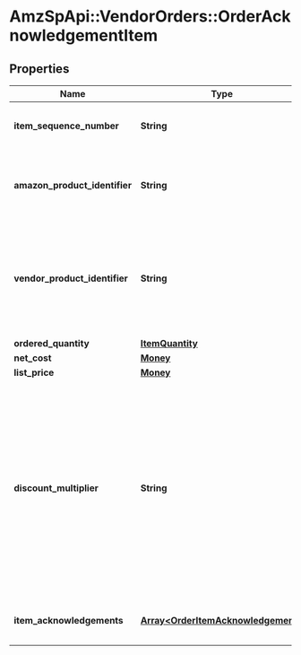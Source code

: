 # AmzSpApi::VendorOrders::OrderAcknowledgementItem

## Properties
Name | Type | Description | Notes
------------ | ------------- | ------------- | -------------
**item_sequence_number** | **String** | Line item sequence number for the item. | [optional] 
**amazon_product_identifier** | **String** | Amazon Standard Identification Number (ASIN) of an item. | [optional] 
**vendor_product_identifier** | **String** | The vendor selected product identification of the item. Should be the same as was sent in the purchase order. | [optional] 
**ordered_quantity** | [**ItemQuantity**](ItemQuantity.md) |  | 
**net_cost** | [**Money**](Money.md) |  | [optional] 
**list_price** | [**Money**](Money.md) |  | [optional] 
**discount_multiplier** | **String** | The discount multiplier that should be applied to the price if a vendor sells books with a list price. This is a multiplier factor to arrive at a final discounted price. A multiplier of .90 would be the factor if a 10% discount is given. | [optional] 
**item_acknowledgements** | [**Array&lt;OrderItemAcknowledgement&gt;**](OrderItemAcknowledgement.md) | This is used to indicate acknowledged quantity. | 

